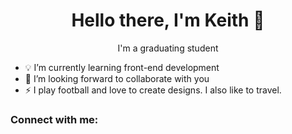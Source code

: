 <h1 align="center">Hello there, I'm Keith 👋</h1>
<p align="center">I'm a graduating student</p>

- :bulb: I’m currently learning front-end development
- :handshake:	 I’m looking forward to collaborate with you
- :zap: I play football and love to create designs. I also like to travel.

<h3>Connect with me:</h3>
<i class="fab fa-github"></i>

<!---
Kith11/Kith11 is a ✨ special ✨ repository because its `README.md` (this file) appears on your GitHub profile.
You can click the Preview link to take a look at your changes.
--->
